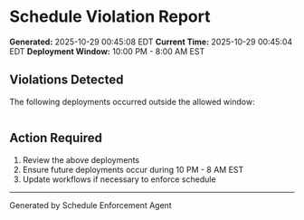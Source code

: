 # Schedule Violation Report

**Generated:** 2025-10-29 00:45:08 EDT
**Current Time:** 2025-10-29 00:45:04 EDT
**Deployment Window:** 10:00 PM - 8:00 AM EST

## Violations Detected

The following deployments occurred outside the allowed window:

```

```

## Action Required

1. Review the above deployments
2. Ensure future deployments occur during 10 PM - 8 AM EST
3. Update workflows if necessary to enforce schedule

---

Generated by Schedule Enforcement Agent
